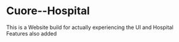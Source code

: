 # Cuore--Hospital
 This is a Website build for actually experiencing the UI and Hospital Features also added 
